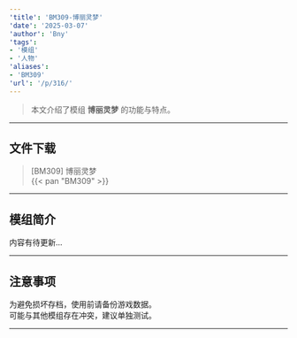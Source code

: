 ```yaml
---
'title': 'BM309-博丽灵梦'
'date': '2025-03-07'
'author': 'Bny'
'tags':
- '模组'
- '人物'
'aliases':
- 'BM309'
'url': '/p/316/'
---
```


> 本文介绍了模组 **博丽灵梦** 的功能与特点。

---

## 文件下载

> [BM309] 博丽灵梦  
{{< pan "BM309" >}}  

---

## 模组简介

>  
内容有待更新...  

---

## 注意事项

>  
为避免损坏存档，使用前请备份游戏数据。  
可能与其他模组存在冲突，建议单独测试。  

---

